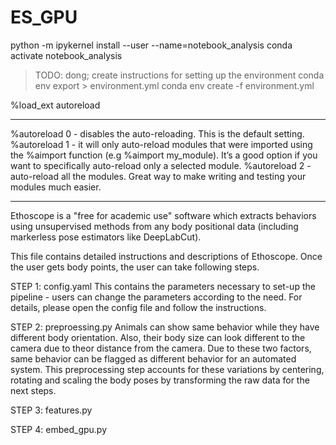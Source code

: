 # ES_GPU



python -m ipykernel install --user --name=notebook_analysis
conda activate notebook_analysis

> TODO: dong; create instructions for setting up the environment
conda env export > environment.yml
conda env create -f environment.yml



%load_ext autoreload
________________________________
%autoreload 0 - disables the auto-reloading. This is the default setting.
%autoreload 1 - it will only auto-reload modules that were imported using the %aimport function (e.g %aimport my_module). It’s a good option if you want to specifically auto-reload only a selected module.
%autoreload 2 - auto-reload all the modules. Great way to make writing and testing your modules much easier.


------------------------------------------------------------------------------------------------------------------------------------------------------
Ethoscope is a "free for academic use" software which extracts behaviors using unsupervised methods from any body positional data (including markerless pose estimators like DeepLabCut). 

This file contains detailed instructions and descriptions of Ethoscope. Once the user gets body points, the user can take following steps.

STEP 1: config.yaml
This contains the parameters necessary to set-up the pipeline - users can change the parameters according to the need. For details, please open the config file and follow the instructions.

STEP 2: preproessing.py
Animals can show same behavior while they have different body orientation. Also, their body size can look different to the camera due to theor distance from the camera. Due to these two factors, same behavior can be flagged as different behavior for an automated system. This preprocessing step accounts for these variations by centering, rotating and scaling the body poses by transforming the raw data for the next steps.

STEP 3: features.py


STEP 4: embed_gpu.py

